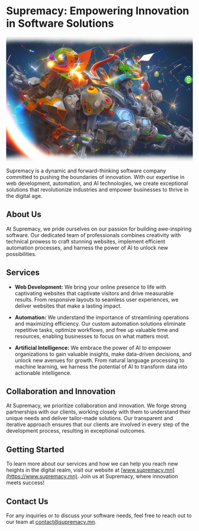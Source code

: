 # Supremacy: Empowering Innovation in Software Solutions

<!-- ![Supremacy Logo](logo.png) -->
![Supremacy Background Image](supremacy_bg.jpeg)

Supremacy is a dynamic and forward-thinking software company committed to pushing the boundaries of innovation. With our expertise in web development, automation, and AI technologies, we create exceptional solutions that revolutionize industries and empower businesses to thrive in the digital age.

## About Us

At Supremacy, we pride ourselves on our passion for building awe-inspiring software. Our dedicated team of professionals combines creativity with technical prowess to craft stunning websites, implement efficient automation processes, and harness the power of AI to unlock new possibilities.

## Services

- **Web Development:** We bring your online presence to life with captivating websites that captivate visitors and drive measurable results. From responsive layouts to seamless user experiences, we deliver websites that make a lasting impact.

- **Automation:** We understand the importance of streamlining operations and maximizing efficiency. Our custom automation solutions eliminate repetitive tasks, optimize workflows, and free up valuable time and resources, enabling businesses to focus on what matters most.

- **Artificial Intelligence:** We embrace the power of AI to empower organizations to gain valuable insights, make data-driven decisions, and unlock new avenues for growth. From natural language processing to machine learning, we harness the potential of AI to transform data into actionable intelligence.

## Collaboration and Innovation

At Supremacy, we prioritize collaboration and innovation. We forge strong partnerships with our clients, working closely with them to understand their unique needs and deliver tailor-made solutions. Our transparent and iterative approach ensures that our clients are involved in every step of the development process, resulting in exceptional outcomes.

## Getting Started

To learn more about our services and how we can help you reach new heights in the digital realm, visit our website at [www.supremacy.mn](https://www.supremacy.mn). Join us at Supremacy, where innovation meets success!

## Contact Us

For any inquiries or to discuss your software needs, feel free to reach out to our team at [contact@supremacy.mn](mailto:contact@supremacy.mn).
